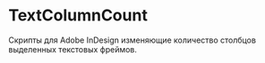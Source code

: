 # TextColumnCount
Скрипты для Adobe InDesign изменяющие количество столбцов выделенных текстовых фреймов.
